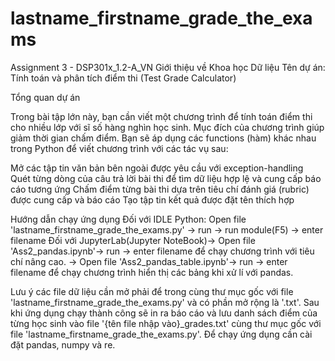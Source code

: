 # lastname_firstname_grade_the_exams
Assignment 3 - DSP301x_1.2-A_VN Giới thiệu về Khoa học Dữ liệu
Tên dự án: Tính toán và phân tích điểm thi (Test Grade Calculator)

Tổng quan dự án

Trong bài tập lớn này, bạn cần viết một chương trình để tính toán điểm thi cho nhiều lớp với sĩ số hàng nghìn học sinh. Mục đích của chương trình giúp giảm thời gian chấm điểm. Bạn sẽ áp dụng các functions (hàm) khác nhau trong Python để viết chương trình với các tác vụ sau:

Mở các tập tin văn bản bên ngoài được yêu cầu với exception-handling Quét từng dòng của câu trả lời bài thi để tìm dữ liệu hợp lệ và cung cấp báo cáo tương ứng Chấm điểm từng bài thi dựa trên tiêu chí đánh giá (rubric) được cung cấp và báo cáo Tạo tập tin kết quả được đặt tên thích hợp

Hướng dẫn chạy ứng dụng Đối với IDLE Python: Open file 'lastname_firstname_grade_the_exams.py' -> run -> run module(F5) -> enter filename Đối với JupyterLab(Jupyter NoteBook)-> Open file 'Ass2_pandas.ipynb'-> run -> enter filename để chạy chương trình với tiêu chí nâng cao.
						-> Open file 'Ass2_pandas_table.ipynb'-> run -> enter filename để chạy chương trình hiển thị các bảng khi xử lí với pandas.

Lưu ý các file dữ liệu cần mở phải để trong cùng thư mục gốc với file 'lastname_firstname_grade_the_exams.py' và có phần mở rộng là '.txt'. Sau khi ứng dụng chạy thành công sẽ in ra báo cáo và lưu danh sách điểm của từng học sinh vào file '{tên file nhập vào}_grades.txt' cùng thư mục gốc với file 'lastname_firstname_grade_the_exams.py'. Để chạy ứng dụng cần cài đặt pandas, numpy và re.

